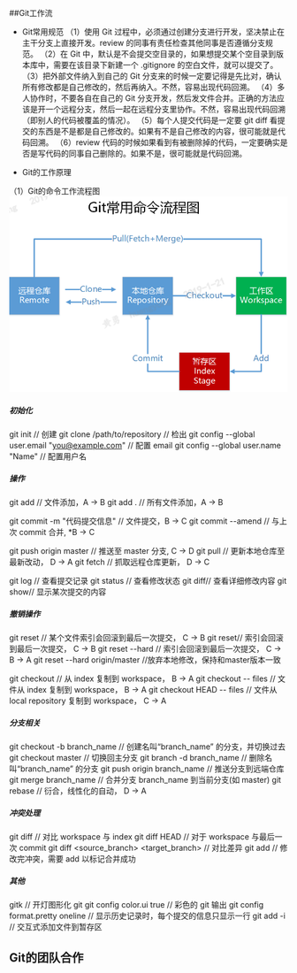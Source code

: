 ##Git工作流
- Git常用规范
（1）使用 Git 过程中，必须通过创建分支进行开发，坚决禁止在主干分支上直接开发。review 的同事有责任检查其他同事是否遵循分支规范。
（2）在 Git 中，默认是不会提交空目录的，如果想提交某个空目录到版本库中，需要在该目录下新建一个 .gitignore 的空白文件，就可以提交了。
（3）把外部文件纳入到自己的 Git 分支来的时候一定要记得是先比对，确认所有修改都是自己修改的，然后再纳入。不然，容易出现代码回溯。
（4）多人协作时，不要各自在自己的 Git 分支开发，然后发文件合并。正确的方法应该是开一个远程分支，然后一起在远程分支里协作。不然，容易出现代码回溯（即别人的代码被覆盖的情况）。
（5）每个人提交代码是一定要 git diff 看提交的东西是不是都是自己修改的。如果有不是自己修改的内容，很可能就是代码回溯。
（6）review 代码的时候如果看到有被删除掉的代码，一定要确实是否是写代码的同事自己删除的。如果不是，很可能就是代码回溯。

- Git的工作原理

（1）Git的命令工作流程图
![](/assets/GitFlow.PNG)
##### 初始化 
git init // 创建
git clone /path/to/repository // 检出
git config --global user.email "you@example.com" // 配置 email
git config --global user.name "Name" // 配置用户名

##### 操作
git add <file> // 文件添加，A → B
git add . // 所有文件添加，A → B

git commit -m "代码提交信息" // 文件提交，B → C
git commit --amend // 与上次 commit 合并, *B → C

git push origin master // 推送至 master 分支, C → D
git pull // 更新本地仓库至最新改动， D → A
git fetch // 抓取远程仓库更新， D → C

git log // 查看提交记录
git status // 查看修改状态
git diff// 查看详细修改内容
git show// 显示某次提交的内容

##### 撤销操作
git reset <file>// 某个文件索引会回滚到最后一次提交， C → B
git reset// 索引会回滚到最后一次提交， C → B
git reset --hard // 索引会回滚到最后一次提交， C → B → A
 git reset --hard origin/master //放弃本地修改，保持和master版本一致

git checkout // 从 index 复制到 workspace， B → A
git checkout -- files // 文件从 index 复制到 workspace， B → A
git checkout HEAD -- files // 文件从 local repository 复制到 workspace， C → A

##### 分支相关
git checkout -b branch_name // 创建名叫“branch_name” 的分支，并切换过去 
git checkout master // 切换回主分支
git branch -d branch_name // 删除名叫“branch_name” 的分支
git push origin branch_name // 推送分支到远端仓库
git merge branch_name // 合并分支 branch_name 到当前分支(如 master)
git rebase // 衍合，线性化的自动， D → A

##### 冲突处理
git diff // 对比 workspace 与 index
git diff HEAD // 对于 workspace 与最后一次 commit
git diff <source_branch> <target_branch> // 对比差异
git add <filename> // 修改完冲突，需要 add 以标记合并成功

##### 其他
gitk // 开灯图形化 git
git config color.ui true // 彩色的 git 输出
git config format.pretty oneline // 显示历史记录时，每个提交的信息只显示一行
git add -i // 交互式添加文件到暂存区

## Git的团队合作